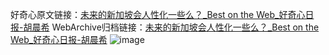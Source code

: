 好奇心原文链接：[未来的新加坡会人性化一些么？_Best on the Web_好奇心日报-胡晨希](https://www.qdaily.com/articles/7793.html)
WebArchive归档链接：[未来的新加坡会人性化一些么？_Best on the Web_好奇心日报-胡晨希](http://web.archive.org/web/20190623172946/https://www.qdaily.com/articles/7793.html)
![image](http://ww3.sinaimg.cn/large/007d5XDply1g3wjyw528zj30u02574qp)